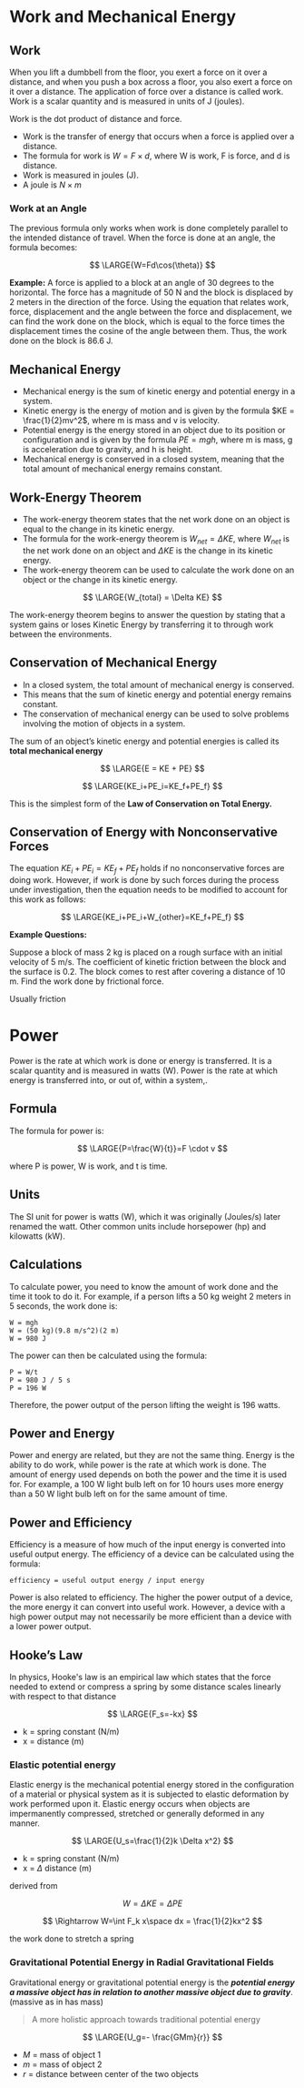 # Work and Mechanical Energy

## Work

When you lift a dumbbell from the floor, you exert a force on it over a distance, and when you push a box across a floor, you also exert a force on it over a distance. The application of force over a distance is called work. Work is a scalar quantity and is measured in units of J (joules).

Work is the dot product of distance and force.

- Work is the transfer of energy that occurs when a force is applied over a distance.
- The formula for work is $W=F \times d$, where W is work, F is force, and d is distance.
- Work is measured in joules (J).
- A joule is $N \times m$

### Work at an Angle

The previous formula only works when work is done completely parallel to the intended distance of travel. When the force is done at an angle, the formula becomes:

$$ \LARGE{W=Fd\cos(\theta)} $$

**Example:** A force is applied to a block at an angle of 30 degrees to the horizontal. The force has a magnitude of 50 N and the block is displaced by 2 meters in the direction of the force. Using the equation that relates work, force, displacement and the angle between the force and displacement, we can find the work done on the block, which is equal to the force times the displacement times the cosine of the angle between them. Thus, the work done on the block is 86.6 J.

## Mechanical Energy

- Mechanical energy is the sum of kinetic energy and potential energy in a system.
- Kinetic energy is the energy of motion and is given by the formula $KE = \frac{1}{2}mv^2$, where m is mass and v is velocity.
- Potential energy is the energy stored in an object due to its position or configuration and is given by the formula $PE = mgh$, where m is mass, g is acceleration due to gravity, and h is height.
- Mechanical energy is conserved in a closed system, meaning that the total amount of mechanical energy remains constant.

## Work-Energy Theorem

- The work-energy theorem states that the net work done on an object is equal to the change in its kinetic energy.
- The formula for the work-energy theorem is $W_{net}=\Delta KE$, where $W_{net}$ is the net work done on an object and $\Delta KE$ is the change in its kinetic energy.
- The work-energy theorem can be used to calculate the work done on an object or the change in its kinetic energy.

$$ \LARGE{W_{total} = \Delta KE} $$

The work-energy theorem begins to answer the question by stating that a system gains or loses Kinetic Energy by transferring it to through work between the environments.

## Conservation of Mechanical Energy

- In a closed system, the total amount of mechanical energy is conserved.
- This means that the sum of kinetic energy and potential energy remains constant.
- The conservation of mechanical energy can be used to solve problems involving the motion of objects in a system.

The sum of an object’s kinetic energy and potential energies is called its **total mechanical energy**

$$ \LARGE{E = KE + PE} $$

$$ \LARGE{KE_i+PE_i=KE_f+PE_f} $$

This is the simplest form of the **Law of Conservation on Total Energy.**

## Conservation of Energy with Nonconservative Forces

The equation $KE_i+PE_i=KE_f+PE_f$ holds if no nonconservative forces are doing work. However, if work is done by such forces during the process under investigation, then the equation needs to be modified to account for this work as follows:

$$ \LARGE{KE_i+PE_i+W_{other}=KE_f+PE_f} $$

**Example Questions:**

Suppose a block of mass 2 kg is placed on a rough surface with an initial velocity of 5 m/s. The coefficient of kinetic friction between the block and the surface is 0.2. The block comes to rest after covering a distance of 10 m. Find the work done by frictional force.

Usually friction

# Power

Power is the rate at which work is done or energy is transferred. It is a scalar quantity and is measured in watts (W). Power is the rate at which energy is transferred into, or out of, within a system,.

## Formula

The formula for power is:

$$ \LARGE{P=\frac{W}{t}}=F \cdot v $$

where P is power, W is work, and t is time.

## Units

The SI unit for power is watts (W), which it was originally (Joules/s) later renamed the watt. Other common units include horsepower (hp) and kilowatts (kW).

## Calculations

To calculate power, you need to know the amount of work done and the time it took to do it. For example, if a person lifts a 50 kg weight 2 meters in 5 seconds, the work done is:

```
W = mgh
W = (50 kg)(9.8 m/s^2)(2 m)
W = 980 J
```

The power can then be calculated using the formula:

```
P = W/t
P = 980 J / 5 s
P = 196 W
```

Therefore, the power output of the person lifting the weight is 196 watts.

## Power and Energy

Power and energy are related, but they are not the same thing. Energy is the ability to do work, while power is the rate at which work is done. The amount of energy used depends on both the power and the time it is used for. For example, a 100 W light bulb left on for 10 hours uses more energy than a 50 W light bulb left on for the same amount of time.

## Power and Efficiency

Efficiency is a measure of how much of the input energy is converted into useful output energy. The efficiency of a device can be calculated using the formula:

```
efficiency = useful output energy / input energy
```

Power is also related to efficiency. The higher the power output of a device, the more energy it can convert into useful work. However, a device with a high power output may not necessarily be more efficient than a device with a lower power output.

## Hooke’s Law

In physics, Hooke's law is an empirical law which states that the force needed to extend or compress a spring by some distance scales linearly with respect to that distance

$$ \LARGE{F_s=-kx} $$

- k = spring constant (N/m)
- x = distance (m)

### Elastic potential energy

Elastic energy is the mechanical potential energy stored in the configuration of a material or physical system as it is subjected to elastic deformation by work performed upon it. Elastic energy occurs when objects are impermanently compressed, stretched or generally deformed in any manner.

$$ \LARGE{U_s=\frac{1}{2}k \Delta x^2} $$

- k = spring constant (N/m)
- x = $\Delta$ distance (m)

derived from

$$ W= \Delta KE = \Delta PE $$

$$ \Rightarrow W=\int F_k x\space dx = \frac{1}{2}kx^2 $$

the work done to stretch a spring

### Gravitational Potential Energy in Radial Gravitational Fields

Gravitational energy or gravitational potential energy is the _**potential energy a massive object has in relation to another massive object due to gravity**_. (massive as in has mass)

> A more holistic approach towards traditional potential energy

$$ \LARGE{U_g=- \frac{GMm}{r}} $$

- $M$ = mass of object 1
- $m$ = mass of object 2
- $r$ = distance between center of the two objects